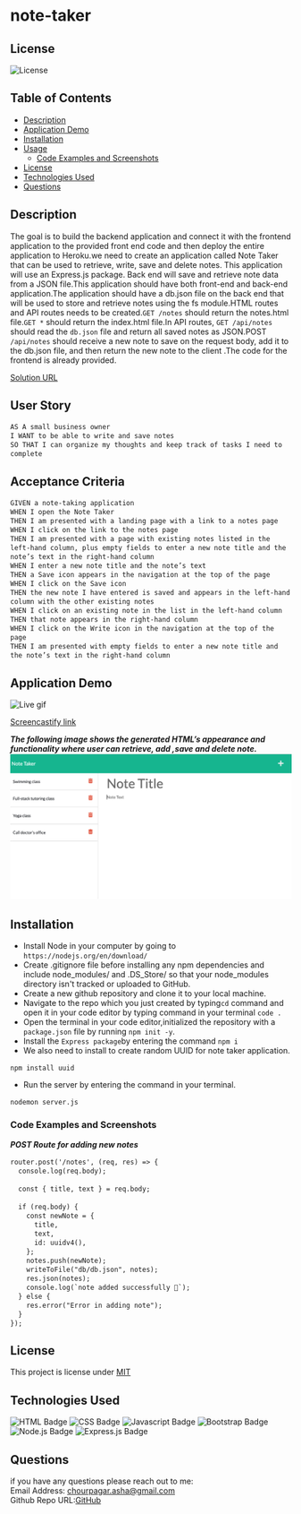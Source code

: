 # note-taker
## License
![License](https://img.shields.io/badge/License-Apache_2.0-red.svg)
## Table of Contents
  - [Description](#description)
  - [Application Demo](#application-demo)
  - [Installation](#installation)
  - [Usage](#usage)
    - [Code Examples and Screenshots](#code-examples-and-screenshots)
  - [License](#license-1)
  - [Technologies Used](#technologies-used)
  - [Questions](#questions)
## Description
The goal is to build the backend application and connect it with the frontend application to the provided front end code and then deploy the entire application to Heroku.we need to create an application called Note Taker that can be used to retrieve, write, save and delete notes. This application will use an Express.js package. Back end will save and retrieve note data from a JSON file.This application should have both front-end and back-end application.The application should have a db.json file on the back end that will be used to store and retrieve notes using the fs module.HTML routes and API routes needs to be created.`GET /notes` should return the notes.html file.`GET *` should return the index.html file.In API routes,
`GET /api/notes` should read the `db.json` file and return all saved notes as JSON.POST `/api/notes` should receive a new note to save on the request body, add it to the db.json file, and then return the new note to the client .The code for the frontend is already provided.

[Solution URL](https://github.com/ashachakre0906/note-taker)

## User Story
```
AS A small business owner
I WANT to be able to write and save notes
SO THAT I can organize my thoughts and keep track of tasks I need to complete
```
## Acceptance Criteria
```
GIVEN a note-taking application
WHEN I open the Note Taker
THEN I am presented with a landing page with a link to a notes page
WHEN I click on the link to the notes page
THEN I am presented with a page with existing notes listed in the left-hand column, plus empty fields to enter a new note title and the note’s text in the right-hand column
WHEN I enter a new note title and the note’s text
THEN a Save icon appears in the navigation at the top of the page
WHEN I click on the Save icon
THEN the new note I have entered is saved and appears in the left-hand column with the other existing notes
WHEN I click on an existing note in the list in the left-hand column
THEN that note appears in the right-hand column
WHEN I click on the Write icon in the navigation at the top of the page
THEN I am presented with empty fields to enter a new note title and the note’s text in the right-hand column
```
## Application Demo
![Live gif](./public/assets/images/note-taker.gif)

[Screencastify link](https://drive.google.com/file/d/1Wyv39R48uYPd1VWcdfNde64MVAiZjR-e/view)

***The following image shows the generated HTML’s appearance and functionality where user can retrieve, add ,save and delete note.***
<img src = "./public/assets/images/note-taker.png" alt = "image of note take app">

## Installation
* Install Node in your computer by going to `https://nodejs.org/en/download/`
* Create .gitignore file before installing any npm dependencies and include node_modules/ and .DS_Store/ so that your node_modules directory isn't tracked or uploaded to GitHub.
* Create a new github repository and clone it to your local machine.
* Navigate to the repo which you just created by typing`cd` command  and open it in your code editor by typing command in your terminal `code .`
* Open the terminal in your code editor,initialized the repository with a `package.json` file by running `npm init -y`.
* Install the `Express package`by entering the command `npm i` 
* We also need to install to create random UUID for note taker application.
```
npm install uuid
```
* Run the server by entering the command in your terminal.
```
nodemon server.js
```

### Code Examples and Screenshots
***POST Route for adding new notes***
```
router.post('/notes', (req, res) => {
  console.log(req.body);

  const { title, text } = req.body;

  if (req.body) {
    const newNote = {
      title,
      text,
      id: uuidv4(),
    };
    notes.push(newNote);
    writeToFile("db/db.json", notes);
    res.json(notes);
    console.log(`note added successfully 🚀`);
  } else {
    res.error("Error in adding note");
  }
});
```

## License
This project is license under [MIT](http://www.apache.org/licenses/LICENSE-2.0)

## Technologies Used
![HTML Badge](https://img.shields.io/badge/HTML-orange.svg)
![CSS Badge](https://img.shields.io/badge/CSS-purple.svg)
![Javascript Badge](https://img.shields.io/badge/Javascript-blue.svg)
![Bootstrap Badge](https://img.shields.io/badge/Bootstrap-darkblue.svg)
![Node.js Badge](https://img.shields.io/badge/Node-yellow.svg)
![Express.js Badge](https://img.shields.io/badge/Express-orange.svg)

## Questions
if you have any questions please reach out to me:<br>
Email Address: chourpagar.asha@gmail.com <br>
Github Repo URL:[GitHub](https://github.com/ashachakre0906)



